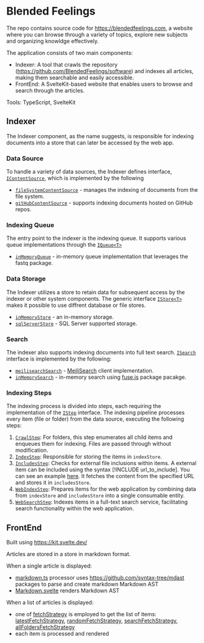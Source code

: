 # Blended Feelings
The repo contains source code for https://blendedfeelings.com,
a website where you can browse through a variety of topics, explore new subjects and organizing knowldge effectively.

The application consists of two main components:

- Indexer: A tool that crawls the repository (https://github.com/BlendedFeelings/software) and indexes all articles, making them searchable and easily accessible.
- FrontEnd: A SvelteKit-based website that enables users to browse and search through the articles.

Tools: TypeScript, SvelteKit

## Indexer

The Indexer component, as the name suggests, is responsible for indexing documents into a store that can later be accessed by the web app.

### Data Source

To handle a variety of data sources, the Indexer defines interface, [`IContentSource`](src/indexer/lib/contentSource/contentSource.ts), which is implemented by the following 

- [`fileSystemContentSource`](src/indexer/lib/contentSource/fileSystemContentSource.ts) - manages the indexing of documents from the file system.
- [`gitHubContentSource`](src/indexer/lib/contentSource/gitHubContentSource.ts) - supports indexing documents hosted on GitHub repos.

### Indexing Queue

The entry point to the indexer is the indexing queue. It supports various queue implementations through the [`IQueue<T>`](src/indexer/lib/queue/index.ts)
- [`inMemoryQueue`](src/indexer/lib/queue/inMemoryQueue.ts) - in-memory queue implementation that leverages the fastq package.

### Data Storage

The Indexer utilizes a store to retain data for subsequent access by the indexer or other system components. The generic interface [`IStore<T>`](/src/indexer/lib/store/index.ts) makes it possible to use diffrent database or file stores.

- [`inMemoryStore`](src/indexer/lib/store/inMemoryStore.ts) - an in-memory storage.
- [`sqlServerStore`](src/indexer/lib/store/sqlServerStore.ts) -  SQL Server supported storage.

### Search
The indexer also supports indexing documents into full text search. [`ISearch`](src/indexer/lib/search/index.ts) interface is implemented by the following:

- [`meilisearchSearch`](src/indexer/lib/search/meilisearchSearch.ts) - [MeiliSearch](https://www.meilisearch.com/) client implementation.
- [`inMemorySearch`](src/indexer/lib/search/inMemorySearch.ts) - in-memory search using [fuse.js](https://www.fusejs.io/) package pacakge.

### Indexing Steps

The indexing process is divided into steps, each requiring the implementation of the [`IStep`](src/indexer/lib/indexer/index.ts) interface. The indexing pipeline processes every item (file or folder) from the data source, executing the following steps:

1. [`CrawlStep`](src/indexer/lib/indexer/crawlStep.ts): For folders, this step enumerates all child items and enqueues them for indexing. Files are passed through without modification.
2. [`IndexStep`](src/indexer/lib/indexer/indexStep.ts): Responsible for storing the items in `indexStore`.
3. [`IncludesStep`](src/indexer/lib/indexer/includesStep.ts): Checks for external file inclusions within items. A external item can be included using the syntax [!INCLUDE url_to_include]. You can see an example [here](https://github.com/BlendedFeelings/software/blob/main/algorithms/sort/bubble-sort-algorithm.md). It fetches the content from the specified URL and stores it in `includesStore`.
4. [`WebIndexStep`](src/indexer/lib/indexer/webIndexStep.ts): Prepares items for the web application by combining data from `indexStore` and `includesStore` into a single consumable entity.
5. [`WebSearchStep`](src/indexer/lib/indexer/webSearchStep.ts): Indexes items in a full-text search service, facilitating search functionality  within the web application.


## FrontEnd

Built using https://kit.svelte.dev/

Articles are stored in a store in markdown format.

When a single article is displayed:
- [markdown.ts](src/web/src/lib/markdown/processor/markdown.ts) processor uses https://github.com/syntax-tree/mdast packages to parse and create markdown Markdown AST
- [Markdown.svelte](src/web/src/lib/markdown/components/Markdown.svelte) renders Markdown AST

When a list of articles is displayed:
- one of [fetchStrategy](src/web/src/lib/webIndex/fetchStrategy.ts) is employed to get the list of items: [latestFetchStrategy](src/web/src/lib/webIndex/latestFetchStrategy.ts), [randomFetchStrategy](src/web/src/lib/webIndex/randomFetchStrategy.ts), [searchFetchStrategy](src/web/src/lib/webIndex/searchFetchStrategy.ts), [allFoldersFetchStrategy](src/web/src/lib/webIndex/allFoldersFetchStrategy.ts)
- each item is processed and rendered

